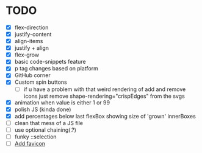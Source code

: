 # TODO

- [x] flex-direction
- [x] justify-content
- [x] align-items
- [x] justify + align
- [x] flex-grow
- [x] basic code-snippets feature
- [x] p tag changes based on platform
- [x] GitHub corner
- [x] Custom spin buttons
  - [ ] if u have a problem with that weird rendering of add and remove icons just remove shape-rendering="crispEdges" from the svgs
- [x] animation when value is either 1 or 99
- [x] polish JS (kinda done)
- [x] add percentages below last flexBox showing size of 'grown' innerBoxes
- [ ] clean that mess of a JS file
- [ ] use optional chaining(.?)
- [ ] funky ::selection
- [ ] [Add favicon](https://evilmartians.com/chronicles/how-to-favicon-in-2021-six-files-that-fit-most-needs)
